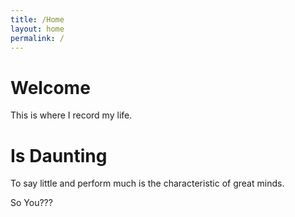 ```yaml
---
title: /Home
layout: home
permalink: /
---
```


# Welcome

This is where I record my life.

# Is Daunting

To say little and perform much is the characteristic of great minds.

So  You??? 



